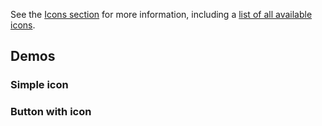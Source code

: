 <script setup>
import SimpleIcon from './../../component-demos/icon/examples/SimpleIcon.vue';
import ButtonWithIcon from './../../component-demos/icon/examples/ButtonWithIcon.vue';
</script>

See the [Icons section](../icons/overview.md) for more information, including a
[list of all available icons](../icons/directory.md).

## Demos

### Simple icon

<Wrapper>
<template v-slot:demo>
<SimpleIcon />
</template>

<template v-slot:code>

<<< @/../component-demos/icon/examples/SimpleIcon.vue

</template>
</Wrapper>

### Button with icon

<Wrapper>
<template v-slot:demo>
<ButtonWithIcon />
</template>

<template v-slot:code>

<<< @/../component-demos/icon/examples/ButtonWithIcon.vue

</template>
</Wrapper>